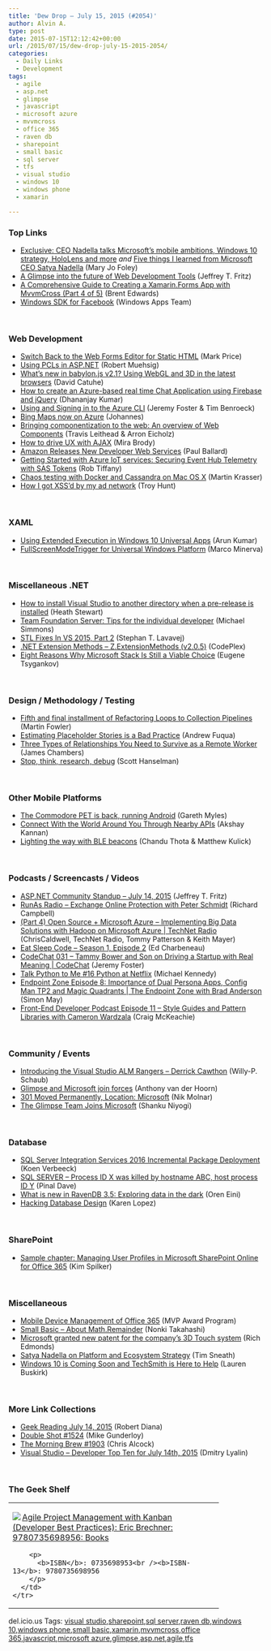 ```yaml
---
title: 'Dew Drop – July 15, 2015 (#2054)'
author: Alvin A.
type: post
date: 2015-07-15T12:12:42+00:00
url: /2015/07/15/dew-drop-july-15-2015-2054/
categories:
  - Daily Links
  - Development
tags:
  - agile
  - asp.net
  - glimpse
  - javascript
  - microsoft azure
  - mvvmcross
  - office 365
  - raven db
  - sharepoint
  - small basic
  - sql server
  - tfs
  - visual studio
  - windows 10
  - windows phone
  - xamarin

---
```

### <a name="top"></a>Top Links

  * <a href="http://zdnet.com.feedsportal.com/c/35462/f/675660/s/481c9a96/sc/15/l/0L0Szdnet0N0Carticle0Cceo0Enadella0Etalks0Emicrosofts0Emobile0Eambitions0Ewindows0E10A0Estrategy0Ehololens0Eand0Emore0C0Tftag0FRSSbaffb68/story01.htm" target="_blank">Exclusive: CEO Nadella talks Microsoft&#8217;s mobile ambitions, Windows 10 strategy, HoloLens and more</a> _and_ <a href="http://zdnet.com.feedsportal.com/c/35462/f/675660/s/481c9a95/sc/15/l/0L0Szdnet0N0Carticle0Cfive0Ethings0Ei0Elearned0Efrom0Emicrosoft0Eceo0Esatya0Enadella0C0Tftag0FRSSbaffb68/story01.htm" target="_blank">Five things I learned from Microsoft CEO Satya Nadella</a> (Mary Jo Foley)
  * <a href="http://blogs.msdn.com/b/webdev/archive/2015/07/14/a-glimpse-into-the-future-of-web-development-tools.aspx" target="_blank">A Glimpse into the future of Web Development Tools</a> (Jeffrey T. Fritz)
  * <a href="http://magenic.com/Blog/Post/104/A-Comprehensive-Guide-to-Creating-a-Xamarin-Forms-App-with-MvvmCross-Part-4-of-5" target="_blank">A Comprehensive Guide to Creating a Xamarin.Forms App with MvvmCross (Part 4 of 5)</a> (Brent Edwards)
  * <a href="http://blogs.windows.com/buildingapps/2015/07/14/windows-sdk-for-facebook/" target="_blank">Windows SDK for Facebook</a> (Windows Apps Team)

&nbsp;

### <a name="web"></a>Web Development

  * <a href="https://visualstudiomagazine.com/articles/2015/07/14/tip-visual-studio-2013-html-editing.aspx" target="_blank">Switch Back to the Web Forms Editor for Static HTML</a> (Mark Price)
  * <a href="http://feedproxy.google.com/~r/Code-InsideBlogInternational/~3/JrpG5P9FwxI/using-pcls-in-aspnet" target="_blank">Using PCLs in ASP.NET</a> (Robert Muehsig)
  * <a href="http://www.codeproject.com/Articles/1009157/What-s-new-in-babylon-js-v-Using-WebGL-and-D-in-th" target="_blank">What’s new in babylon.js v2.1? Using WebGL and 3D in the latest browsers</a> (David Catuhe)
  * <a href="http://www.infragistics.com/community/blogs/dhananjay_kumar/archive/2015/07/14/how-to-create-an-azure-based-real-time-chat-application-using-firebase-and-jquery.aspx" target="_blank">How to create an Azure-based real time Chat Application using Firebase and jQuery</a> (Dhananjay Kumar)
  * <a href="https://channel9.msdn.com/Blogs/raw-tech/azure-cli-login" target="_blank">Using and Signing in to the Azure CLI</a> (Jeremy Foster & Tim Benroeck)
  * <a href="https://blogs.bing.com/maps/2015/07/14/bing-maps-now-on-azure/" target="_blank">Bing Maps now on Azure</a> (Johannes)
  * <a href="http://blogs.windows.com/msedgedev/2015/07/14/bringing-componentization-to-the-web-an-overview-of-web-components/" target="_blank">Bringing componentization to the web: An overview of Web Components</a> (Travis Leithead & Arron Eicholz)
  * <a href="http://www.webdesignerdepot.com/2015/07/how-to-drive-ux-with-ajax/" target="_blank">How to drive UX with AJAX</a> (Mira Brody)
  * <a href="http://www.wintellect.com/devcenter/paulballard/amazon-releases-new-developer-web-services" target="_blank">Amazon Releases New Developer Web Services</a> (Paul Ballard)
  * <a href="http://robtiffany.com/getting-started-with-azure-iot-services-securing-event-hub-telemetry-with-sas-tokens/" target="_blank">Getting Started with Azure IoT services: Securing Event Hub Telemetry with SAS Tokens</a> (Rob Tiffany)
  * <a href="https://krasserm.github.io/2015/07/13/chaos-testing-with-docker-and-cassandra/" target="_blank">Chaos testing with Docker and Cassandra on Mac OS X</a> (Martin Krasser)
  * <a href="http://feedproxy.google.com/~r/TroyHunt/~3/Psv04LD1Xaw/how-i-got-xssd-by-my-ad-network.html" target="_blank">How I got XSS’d by my ad network</a> (Troy Hunt)

&nbsp;

### <a name="silverlight"></a>XAML

  * <a href="http://dailydotnettips.com/2015/07/15/using-extended-execution-in-windows-10-universal-apps/" target="_blank">Using Extended Execution in Windows 10 Universal Apps</a> (Arun Kumar)
  * <a href="https://marcominerva.wordpress.com/2015/07/14/fullscreenmodetrigger-for-universal-windows-platform/" target="_blank">FullScreenModeTrigger for Universal Windows Platform</a> (Marco Minerva)

&nbsp;

### <a name="dotnet"></a>Miscellaneous .NET

  * <a href="http://blogs.msdn.com/b/heaths/archive/2015/07/14/how-to-install-visual-studio-to-another-directory-when-a-pre-release-is-installed.aspx" target="_blank">How to install Visual Studio to another directory when a pre-release is installed</a> (Heath Stewart)
  * <a href="http://blog.pluralsight.com/team-foundation-server-tips" target="_blank">Team Foundation Server: Tips for the individual developer</a> (Michael Simmons)
  * <a href="http://blogs.msdn.com/b/vcblog/archive/2015/07/14/stl-fixes-in-vs-2015-part-2.aspx" target="_blank">STL Fixes In VS 2015, Part 2</a> (Stephan T. Lavavej)
  * <a href="http://zextensionmethods.codeplex.com/releases/view/616262" target="_blank">.NET Extension Methods &#8211; Z.ExtensionMethods (v2.0.5)</a> (CodePlex)
  * <a href="http://www.toptal.com/microsoft/eight-reasons-why-microsoft-stack-is-still-a-viable-choice" target="_blank">Eight Reasons Why Microsoft Stack Is Still a Viable Choice</a> (Eugene Tsygankov)

&nbsp;

### <a name="design"></a>Design / Methodology / Testing

  * <a href="http://martinfowler.com/articles/refactoring-pipelines.html#Identifiers" target="_blank">Fifth and final installment of Refactoring Loops to Collection Pipelines</a> (Martin Fowler)
  * <a href="http://feedproxy.google.com/~r/LeadingAgile/~3/G5XDpu2csi8/" target="_blank">Estimating Placeholder Stories is a Bad Practice</a> (Andrew Fuqua)
  * <a href="http://jameschambers.com/2015/07/three-types-of-relationships-you-need-to-survive-as-a-remote-worker/" target="_blank">Three Types of Relationships You Need to Survive as a Remote Worker</a> (James Chambers)
  * <a href="http://feeds.hanselman.com/~/100946928/0/scotthanselman~Stop-think-research-debug.aspx" target="_blank">Stop, think, research, debug</a> (Scott Hanselman)

&nbsp;

### <a name="mobile"></a>Other Mobile Platforms

  * <a href="http://www.tracyandmatt.co.uk/commodore-pet-back-running-android/" target="_blank">The Commodore PET is back, running Android</a> (Gareth Myles)
  * <a href="http://feedproxy.google.com/~r/blogspot/hsDu/~3/O42fXSz_RFU/connect-with-world-around-you-through.html" target="_blank">Connect With the World Around You Through Nearby APIs</a> (Akshay Kannan)
  * <a href="http://feedproxy.google.com/~r/blogspot/hsDu/~3/Nc0WJ3i_RUg/lighting-way-with-ble-beacons.html" target="_blank">Lighting the way with BLE beacons</a> (Chandu Thota & Matthew Kulick)

&nbsp;

### <a name="podcasts"></a>Podcasts / Screencasts / Videos

  * <a href="http://blogs.msdn.com/b/webdev/archive/2015/07/14/asp-net-community-standup-july-14-2015.aspx" target="_blank">ASP.NET Community Standup &#8211; July 14, 2015</a> (Jeffrey T. Fritz)
  * <a href="http://feedproxy.google.com/~r/RunaAsRadioWma/~3/615Xl4tdIsA/default.aspx" target="_blank">RunAs Radio &#8211; Exchange Online Protection with Peter Schmidt</a> (Richard Campbell)
  * <a href="https://channel9.msdn.com/Shows/TechNet+Radio/TNR1602" target="_blank">(Part 4) Open Source + Microsoft Azure &#8211; Implementing Big Data Solutions with Hadoop on Microsoft Azure | TechNet Radio</a> (ChrisCaldwell, TechNet Radio, Tommy Patterson & Keith Mayer)
  * <a href="http://developer.telerik.com/topics/eat-sleep-code-season-1-episode-2/" target="_blank">Eat Sleep Code – Season 1, Episode 2</a> (Ed Charbeneau)
  * <a href="https://channel9.msdn.com/Shows/codechat/031" target="_blank">CodeChat 031 &#8211; Tammy Bower and Son on Driving a Startup with Real Meaning | CodeChat</a> (Jeremy Foster)
  * <a href="http://www.talkpythontome.com/episodes/show/16" target="_blank">Talk Python to Me #16 Python at Netflix</a> (Michael Kennedy)
  * <a href="https://channel9.msdn.com/Series/Endpoint-Zone/Endpoint-Zone-Episode-8-Importance-of-Dual-Persona-Apps-Config-Man-TP2-and-Magic-Quadrants" target="_blank">Endpoint Zone Episode 8: Importance of Dual Persona Apps, Config Man TP2 and Magic Quadrants | The Endpoint Zone with Brad Anderson</a> (Simon May)
  * <a href="http://www.funnyant.com/style-guides-pattern-libraries-cameron-wardzala-episode-11/" target="_blank">Front-End Developer Podcast Episode 11 &#8211; Style Guides and Pattern Libraries with Cameron Wardzala</a> (Craig McKeachie)

&nbsp;

### <a name="events"></a>Community / Events

  * <a href="http://blogs.msdn.com/b/visualstudioalmrangers/archive/2015/07/15/introducing-the-visual-studio-alm-rangers-derrick-cawthon.aspx" target="_blank">Introducing the Visual Studio ALM Rangers – Derrick Cawthon</a> (Willy-P. Schaub)
  * <a href="http://feeds.getglimpse.com/~r/getglimpse/~3/MxSK7GpKlak/" target="_blank">Glimpse and Microsoft join forces</a> (Anthony van der Hoorn)
  * <a href="http://nikcodes.com/2015/07/14/now-at-microsoft/" target="_blank">301 Moved Permanently, Location: Microsoft</a> (Nik Molnar)
  * <a href="http://blogs.msdn.com/b/visualstudio/archive/2015/07/14/the-glimpse-team-joins-microsoft.aspx" target="_blank">The Glimpse Team Joins Microsoft</a> (Shanku Niyogi)

&nbsp;

### <a name="sql"></a>Database

  * <a href="http://feedproxy.google.com/~r/MSSQLTips-LatestSqlServerTips/~3/S2dGGX32J-g/tip.asp" target="_blank">SQL Server Integration Services 2016 Incremental Package Deployment</a> (Koen Verbeeck)
  * <a href="http://blog.sqlauthority.com/2015/07/15/sql-server-process-id-x-was-killed-by-hostname-abc-host-process-id-y/" target="_blank">SQL SERVER – Process ID X was killed by hostname ABC, host process ID Y</a> (Pinal Dave)
  * <a href="http://feedproxy.google.com/~r/AyendeRahien/~3/ypJJk65mdAU/what-is-new-in-ravendb-3-5-exploring-data-in-the-dark" target="_blank">What is new in RavenDB 3.5: Exploring data in the dark</a> (Oren Eini)
  * <a href="http://www.datamodel.com/index.php/2015/07/14/hacking-database-design/" target="_blank">Hacking Database Design</a> (Karen Lopez)

&nbsp;

### <a name="sp"></a>SharePoint

  * <a href="http://blogs.msdn.com/b/microsoft_press/archive/2015/07/14/sample-chapter-managing-user-profiles-in-microsoft-sharepoint-online-for-office-365.aspx" target="_blank">Sample chapter: Managing User Profiles in Microsoft SharePoint Online for Office 365</a> (Kim Spilker)

&nbsp;

### <a name="misc"></a>Miscellaneous

  * <a href="http://blogs.msdn.com/b/mvpawardprogram/archive/2015/07/14/mobile-device-management-of-office-365.aspx" target="_blank">Mobile Device Management of Office 365</a> (MVP Award Program)
  * <a href="http://blogs.msdn.com/b/smallbasic/archive/2015/07/14/small-basic-about-math-remainder.aspx" target="_blank">Small Basic &#8211; About Math.Remainder</a> (Nonki Takahashi)
  * <a href="http://feedproxy.google.com/~r/wmexperts/~3/EgaEi47m8-A/story01.htm" target="_blank">Microsoft granted new patent for the company&#8217;s 3D Touch system</a> (Rich Edmonds)
  * <a href="http://timsneath.com/satya-on-platform-strategy/" target="_blank">Satya Nadella on Platform and Ecosystem Strategy</a> (Tim Sneath)
  * <a href="http://blogs.techsmith.com/news-events/techsmith-microsoft-windows10/" target="_blank">Windows 10 is Coming Soon and TechSmith is Here to Help</a> (Lauren Buskirk)

&nbsp;

### <a name="links"></a>More Link Collections

  * <a href="http://feeds.regulargeek.com/~r/RegularGeek/~3/4GAd3KzAmBY/" target="_blank">Geek Reading July 14, 2015</a> (Robert Diana)
  * <a href="http://afreshcup.com/home/2015/7/15/double-shot-1524.html" target="_blank">Double Shot #1524</a> (Mike Gunderloy)
  * <a href="http://feedproxy.google.com/~r/ReflectivePerspective/~3/ullt7LwDG8k/" target="_blank">The Morning Brew #1903</a> (Chris Alcock)
  * <a href="http://www.lyalin.com/2015/07/14/visual-studio-developer-top-ten-for-july-14th-2015/" target="_blank">Visual Studio – Developer Top Ten for July 14th, 2015</a> (Dmitry Lyalin)

&nbsp;

### <a name="shelf"></a>The Geek Shelf

<div id="scid:7dc1bd33-94bd-46fd-a20b-0131235bcd47:aba7e54c-c786-4a86-a6fd-c83a09e2bfb4" class="wlWriterEditableSmartContent" style="float: none; padding-bottom: 0px; padding-top: 0px; padding-left: 0px; margin: 0px; display: inline; padding-right: 0px">
  <table cellspacing="0" cellpadding="2" width="400" border="0" unselectable="on">
    <tr>
      <td valign="top" width="400">
        <p>
          <a title="Agile Project Management with Kanban (Developer Best Practices): Eric Brechner: 9780735698956: Books" href="http://www.amazon.com/exec/obidos/ASIN/0735698953/amavin-20"><img data-recalc-dims="1" decoding="async" src="https://i0.wp.com/images.amazon.com/images/P/0735698953.01.MZZZZZZZ.jpg?w=660" border="0" align="left" style="float:left" />Agile Project Management with Kanban (Developer Best Practices): Eric Brechner: 9780735698956: Books</a>
        </p>
        
        <p>
          <b>ISBN</b>: 0735698953<br /><b>ISBN-13</b>: 9780735698956
        </p>
      </td>
    </tr>
  </table>
</div>

<div id="scid:0767317B-992E-4b12-91E0-4F059A8CECA8:d67fc9c2-db1f-4453-8154-68f88ec46363" class="wlWriterEditableSmartContent" style="float: none; padding-bottom: 0px; padding-top: 0px; padding-left: 0px; margin: 0px; display: inline; padding-right: 0px">
  del.icio.us Tags: <a href="http://del.icio.us/popular/visual+studio" rel="tag">visual studio</a>,<a href="http://del.icio.us/popular/sharepoint" rel="tag">sharepoint</a>,<a href="http://del.icio.us/popular/sql+server" rel="tag">sql server</a>,<a href="http://del.icio.us/popular/raven+db" rel="tag">raven db</a>,<a href="http://del.icio.us/popular/windows+10" rel="tag">windows 10</a>,<a href="http://del.icio.us/popular/windows+phone" rel="tag">windows phone</a>,<a href="http://del.icio.us/popular/small+basic" rel="tag">small basic</a>,<a href="http://del.icio.us/popular/xamarin" rel="tag">xamarin</a>,<a href="http://del.icio.us/popular/mvvmcross" rel="tag">mvvmcross</a>,<a href="http://del.icio.us/popular/office+365" rel="tag">office 365</a>,<a href="http://del.icio.us/popular/javascript" rel="tag">javascript</a>,<a href="http://del.icio.us/popular/microsoft+azure" rel="tag">microsoft azure</a>,<a href="http://del.icio.us/popular/glimpse" rel="tag">glimpse</a>,<a href="http://del.icio.us/popular/asp.net" rel="tag">asp.net</a>,<a href="http://del.icio.us/popular/agile" rel="tag">agile</a>,<a href="http://del.icio.us/popular/tfs" rel="tag">tfs</a>
</div>